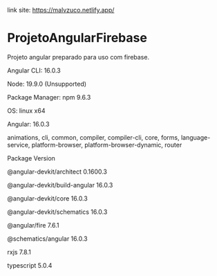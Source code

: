 link site: https://malvzuco.netlify.app/
# ProjetoAngularFirebase
Projeto angular preparado para uso com firebase.

Angular CLI: 16.0.3

Node: 19.9.0 (Unsupported)

Package Manager: npm 9.6.3

OS: linux x64

Angular: 16.0.3

animations, cli, common, compiler, compiler-cli, core, forms,
language-service, platform-browser, platform-browser-dynamic,
router

Package                         Version

@angular-devkit/architect       0.1600.3

@angular-devkit/build-angular   16.0.3

@angular-devkit/core            16.0.3

@angular-devkit/schematics      16.0.3

@angular/fire                   7.6.1

@schematics/angular             16.0.3

rxjs                            7.8.1

typescript                      5.0.4
